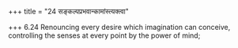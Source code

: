 +++
title = "24 सङ्कल्पप्रभवान्कामांस्त्यक्त्वा"

+++
6.24 Renouncing every desire which imagination can conceive, controlling
the senses at every point by the power of mind;

